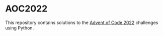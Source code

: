 # AOC2022

This repository contains solutions to the [Advent of Code 2022](https://adventofcode.com/2022) challenges using Python.